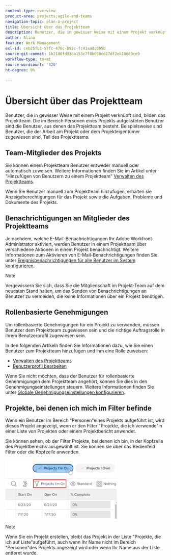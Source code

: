 ```yaml
---
content-type: overview
product-area: projects;agile-and-teams
navigation-topic: plan-a-project
title: Übersicht über das Projektteam
description: Benutzer, die in gewisser Weise mit einem Projekt verknüpft sind, bilden das Projektteam. Die im Bereich Personen eines Projekts aufgelisteten Benutzer sind die Benutzer, aus denen das Projektteam besteht.
author: Alina
feature: Work Management
exl-id: ceb25fb1-57fc-476c-b92c-fc41aadc0b5b
source-git-commit: 1b2180fd33da153c7f8b698cd17df2eb10669ce9
workflow-type: tm+mt
source-wordcount: '420'
ht-degree: 0%

---
```


# Übersicht über das Projektteam

Benutzer, die in gewisser Weise mit einem Projekt verknüpft sind, bilden das Projektteam. Die im Bereich Personen eines Projekts aufgelisteten Benutzer sind die Benutzer, aus denen das Projektteam besteht. Beispielsweise sind Benutzer, die der Arbeit am Projekt oder dem Projekteigentümer zugewiesen sind, Teil des Projektteams.

## Team-Mitglieder des Projekts

Sie können einem Projektteam Benutzer entweder manuell oder automatisch zuweisen. Weitere Informationen finden Sie im Artikel unter &quot;Hinzufügen von Benutzern zu einem Projektteam&quot; [Verwalten des Projektteams](../../../manage-work/projects/planning-a-project/manage-project-team.md).

Wenn Sie Benutzer manuell zum Projektteam hinzufügen, erhalten sie Anzeigeberechtigungen für das Projekt sowie die Aufgaben, Probleme und Dokumente des Projekts.

## Benachrichtigungen an Mitglieder des Projektteams

Je nachdem, welche E-Mail-Benachrichtigungen Ihr Adobe Workfront-Administrator aktiviert, werden Benutzer in einem Projektteam über verschiedene Aktionen in einem Projekt benachrichtigt. Weitere Informationen zum Aktivieren von E-Mail-Benachrichtigungen finden Sie unter [Ereignisbenachrichtigungen für alle Benutzer im System konfigurieren](../../../administration-and-setup/manage-workfront/emails/configure-event-notifications-for-everyone-in-the-system.md).

>[!NOTE]
>
>Vergewissern Sie sich, dass Sie die Mitgliedschaft im Projekt-Team auf dem neuesten Stand halten, um das Senden von Benachrichtigungen an Benutzer zu vermeiden, die keine Informationen über ein Projekt benötigen.

## Rollenbasierte Genehmigungen

Um rollenbasierte Genehmigungen für ein Projekt zu verwenden, müssen Benutzer dem Projektteam zugewiesen sein und die richtige Auftragsrolle in ihrem Benutzerprofil zugewiesen sein.

In den folgenden Artikeln finden Sie Informationen dazu, wie Sie einen Benutzer zum Projektteam hinzufügen und ihm eine Rolle zuweisen:

* [Verwalten des Projektteams](../../../manage-work/projects/planning-a-project/manage-project-team.md)
* [Benutzerprofil bearbeiten](../../../administration-and-setup/add-users/create-and-manage-users/edit-a-users-profile.md)

Wenn Sie nicht möchten, dass der Benutzer für rollenbasierte Genehmigungen dem Projektteam angehört, können Sie dies in den Genehmigungseinstellungen steuern. Weitere Informationen finden Sie unter [Globale Genehmigungseinstellungen konfigurieren](../../../administration-and-setup/customize-workfront/configure-approval-milestone-processes/establish-approval-settings.md).

## Projekte, bei denen ich mich im Filter befinde

Wenn ein Benutzer im Bereich &quot;Personen&quot;eines Projekts aufgeführt ist, wird dieses Projekt angezeigt, wenn er den Filter &quot;Projekte, die ich verwende&quot;in einer Liste von Projekten oder einem Projektbericht anwendet.

Sie können sehen, ob der Filter Projekte, bei denen ich bin, in der Kopfzeile des Projektbereichs ausgewählt ist. Sie können sie über das Bedienfeld Filter oder die Kopfzeile anwenden.

![](assets/nwe-project-list-buttons-350x187.png)

>[!NOTE]
>
>Wenn Sie ein Projekt erstellen, bleibt das Projekt in der Liste &quot;Projekte, die ich auf Liste&quot;aufgeführt, auch wenn Ihr Name nicht im Bereich &quot;Personen&quot;des Projekts angezeigt wird oder wenn Ihr Name aus der Liste entfernt wurde.
